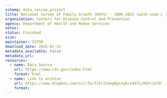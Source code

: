 ```yaml
---
schema: data_rescue_project 
title: National Survey of Family Growth (NSFG) - 2006-2023 (with some pre 2006)
organization: Centers for Disease Control and Prevention
agency: Department of Health and Human Services
notes: 
status: Finished
size: 
maintainer: ICPSR
download_date: 2025-01-31
metadata_available: False
metadata_url: 
resources:
  - name: Data Source
    url: https://www.cdc.gov/index.html
    format: html
  - name: Link to archive
    url: https://www.dropbox.com/scl/fo/f15r2imeg6pcny6re497z/AGFcJo7O3k2BCDWmtR_L7iU/National%20Survey%20of%20Family%20Growth?rlkey=ey7kaoodi540d66s6kfvnqjn5&subfolder_nav_tracking=1&st=s2kjq7rx&dl=0
    format: 
---
```

